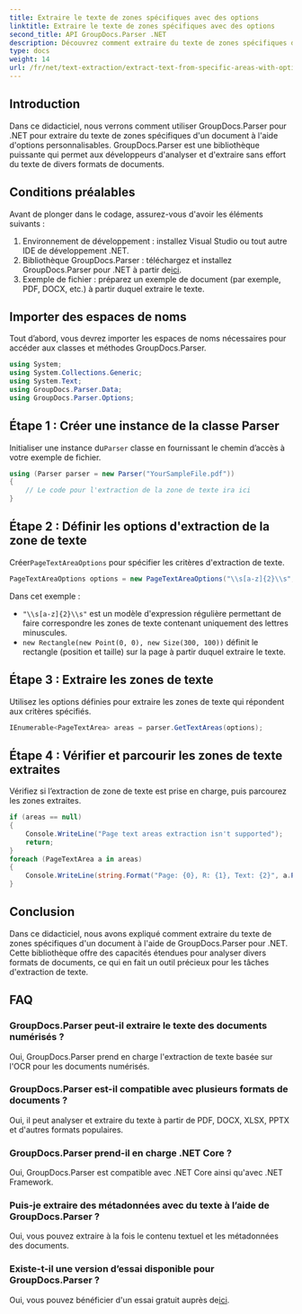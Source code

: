 ```yaml
---
title: Extraire le texte de zones spécifiques avec des options
linktitle: Extraire le texte de zones spécifiques avec des options
second_title: API GroupDocs.Parser .NET
description: Découvrez comment extraire du texte de zones spécifiques dans des documents à l'aide de GroupDocs.Parser pour .NET. Explorez les options avancées d'extraction de texte avec ce didacticiel.
type: docs
weight: 14
url: /fr/net/text-extraction/extract-text-from-specific-areas-with-options/
---
```

## Introduction
Dans ce didacticiel, nous verrons comment utiliser GroupDocs.Parser pour .NET pour extraire du texte de zones spécifiques d'un document à l'aide d'options personnalisables. GroupDocs.Parser est une bibliothèque puissante qui permet aux développeurs d'analyser et d'extraire sans effort du texte de divers formats de documents.
## Conditions préalables
Avant de plonger dans le codage, assurez-vous d'avoir les éléments suivants :
1. Environnement de développement : installez Visual Studio ou tout autre IDE de développement .NET.
2.  Bibliothèque GroupDocs.Parser : téléchargez et installez GroupDocs.Parser pour .NET à partir de[ici](https://releases.groupdocs.com/parser/net/).
3. Exemple de fichier : préparez un exemple de document (par exemple, PDF, DOCX, etc.) à partir duquel extraire le texte.

## Importer des espaces de noms
Tout d’abord, vous devrez importer les espaces de noms nécessaires pour accéder aux classes et méthodes GroupDocs.Parser.
```csharp
using System;
using System.Collections.Generic;
using System.Text;
using GroupDocs.Parser.Data;
using GroupDocs.Parser.Options;
```
## Étape 1 : Créer une instance de la classe Parser
 Initialiser une instance du`Parser` classe en fournissant le chemin d’accès à votre exemple de fichier.
```csharp
using (Parser parser = new Parser("YourSampleFile.pdf"))
{
    // Le code pour l'extraction de la zone de texte ira ici
}
```
## Étape 2 : Définir les options d'extraction de la zone de texte
 Créer`PageTextAreaOptions` pour spécifier les critères d'extraction de texte.
```csharp
PageTextAreaOptions options = new PageTextAreaOptions("\\s[a-z]{2}\\s", new Rectangle(new Point(0, 0), new Size(300, 100)));
```
Dans cet exemple :
- `"\\s[a-z]{2}\\s"` est un modèle d'expression régulière permettant de faire correspondre les zones de texte contenant uniquement des lettres minuscules.
- `new Rectangle(new Point(0, 0), new Size(300, 100))` définit le rectangle (position et taille) sur la page à partir duquel extraire le texte.
## Étape 3 : Extraire les zones de texte
Utilisez les options définies pour extraire les zones de texte qui répondent aux critères spécifiés.
```csharp
IEnumerable<PageTextArea> areas = parser.GetTextAreas(options);
```
## Étape 4 : Vérifier et parcourir les zones de texte extraites
Vérifiez si l’extraction de zone de texte est prise en charge, puis parcourez les zones extraites.
```csharp
if (areas == null)
{
    Console.WriteLine("Page text areas extraction isn't supported");
    return;
}
foreach (PageTextArea a in areas)
{
    Console.WriteLine(string.Format("Page: {0}, R: {1}, Text: {2}", a.Page.Index, a.Rectangle, a.Text));
}
```

## Conclusion
Dans ce didacticiel, nous avons expliqué comment extraire du texte de zones spécifiques d'un document à l'aide de GroupDocs.Parser pour .NET. Cette bibliothèque offre des capacités étendues pour analyser divers formats de documents, ce qui en fait un outil précieux pour les tâches d'extraction de texte.

## FAQ
### GroupDocs.Parser peut-il extraire le texte des documents numérisés ?
Oui, GroupDocs.Parser prend en charge l'extraction de texte basée sur l'OCR pour les documents numérisés.
### GroupDocs.Parser est-il compatible avec plusieurs formats de documents ?
Oui, il peut analyser et extraire du texte à partir de PDF, DOCX, XLSX, PPTX et d'autres formats populaires.
### GroupDocs.Parser prend-il en charge .NET Core ?
Oui, GroupDocs.Parser est compatible avec .NET Core ainsi qu'avec .NET Framework.
### Puis-je extraire des métadonnées avec du texte à l’aide de GroupDocs.Parser ?
Oui, vous pouvez extraire à la fois le contenu textuel et les métadonnées des documents.
### Existe-t-il une version d’essai disponible pour GroupDocs.Parser ?
 Oui, vous pouvez bénéficier d'un essai gratuit auprès de[ici](https://releases.groupdocs.com/).